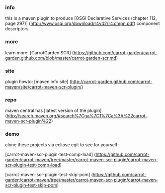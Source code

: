 <!--

    Copyright (C) 2010-2012 Andrei Pozolotin <Andrei.Pozolotin@gmail.com>

    All rights reserved. Licensed under the OSI BSD License.

    http://www.opensource.org/licenses/bsd-license.php

-->
### info

this is a maven plugin to produce 
[OSGI Declarative Services (chapter 112, page 297)]
(http://www.osgi.org/download/r4v42/r4.cmpn.pdf)
component descriptors

### more

learn more:
[CarrotGarden SCR]
(https://github.com/carrot-garden/carrot-garden.github.com/blob/master/carrot-garden-scr.md)

### site

plugin howto:
[maven info site]
(http://carrot-garden.github.com/carrot-maven/site/carrot-maven-scr-plugin/)

### repo

maven central has
[latest version of the plugin]
(http://search.maven.org/#search%7Cga%7C1%7Ca%3A%22carrot-maven-scr-plugin%22)

### demo

clone these projects via eclipse egit to see for yourself:

[carrot-maven-scr-plugin-test-comp-load]
(https://github.com/carrot-garden/carrot-maven/tree/master/carrot-maven-scr-plugin/carrot-maven-scr-plugin-test-comp-load)

[carrot-maven-scr-plugin-test-skip-pom]
(https://github.com/carrot-garden/carrot-maven/tree/master/carrot-maven-scr-plugin/carrot-maven-scr-plugin-test-skip-pom)
